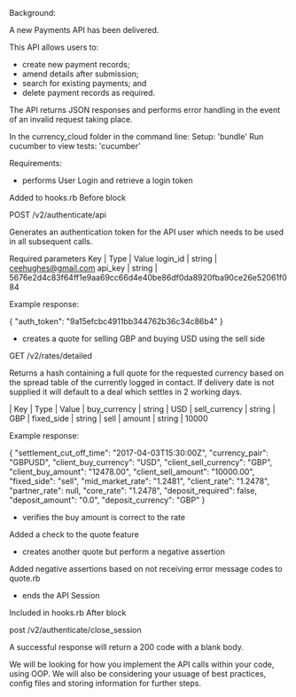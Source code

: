 Background:

A new Payments API has been delivered. 

This API allows users to:
- create new payment records;           
- amend details after submission;       
- search for existing payments; and     
- delete payment records as required.

The API returns JSON responses and performs error handling in the event of an invalid request taking place.

In the currency_cloud folder in the command line:
Setup: 'bundle'
Run cucumber to view tests: 'cucumber'

Requirements:

- performs User Login and retrieve a login token

Added to hooks.rb Before block

POST /v2/authenticate/api

Generates an authentication token for the API user which needs to be used in all subsequent calls.

Required parameters
Key       | Type   | Value
login_id  | string | ceehughes@gmail.com
api_key   | string | 5676e2d4c83f64ff1e9aa69cc66d4e40be86df0da8920fba90ce26e52061f084

Example response:

{
  "auth_token": "9a15efcbc4911bb344762b36c34c86b4"
}

- creates a quote for selling GBP and buying USD using the sell side

GET /v2/rates/detailed

Returns a hash containing a full quote for the requested currency based on the spread table of the currently logged in contact. If delivery date is not supplied it will default to a deal which settles in 2 working days.

| Key           | Type    | Value
| buy_currency  | string  | USD
| sell_currency | string  | GBP
| fixed_side    | string  | sell
| amount        | string  | 10000

Example response:

{
  "settlement_cut_off_time": "2017-04-03T15:30:00Z",
  "currency_pair": "GBPUSD",
  "client_buy_currency": "USD",
  "client_sell_currency": "GBP",
  "client_buy_amount": "12478.00",
  "client_sell_amount": "10000.00",
  "fixed_side": "sell",
  "mid_market_rate": "1.2481",
  "client_rate": "1.2478",
  "partner_rate": null,
  "core_rate": "1.2478",
  "deposit_required": false,
  "deposit_amount": "0.0",
  "deposit_currency": "GBP"
}

- verifies the buy amount is correct to the rate

Added a check to the quote feature

- creates another quote but perform a negative assertion

Added negative assertions based on not receiving error message codes to quote.rb

- ends the API Session

Included in hooks.rb After block

post /v2/authenticate/close_session

A successful response will return a 200 code with a blank body.

We will be looking for how you implement the API calls within your code, using OOP. We will also be considering your usuage of best practices, config files and storing information for further steps.